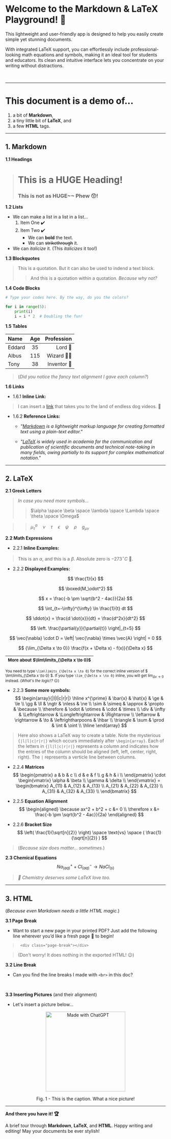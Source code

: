 
# Welcome to the Markdown & LaTeX Playground! 🎉

This lightweight and user-friendly app is designed to help you easily create simple yet stunning documents.

With integrated LaTeX support, you can effortlessly include professional-looking math equations and symbols, making it an ideal tool for students and educators. Its clean and intuitive interface lets you concentrate on your writing without distractions.

<br>

---

# This document is a demo of...

1. a bit of **Markdown**,  
2. a tiny little bit of **LaTeX**, and  
3. a few **HTML** tags.

---

## 1. Markdown

**1.1 Headings**
> # This is a HUGE Heading!
> ### This is not as HUGE~~ Phew 😙!

**1.2 Lists**
- We can make a list in a list in a list...
    1. Item One ✔️
    2. Item Two ✔️  
        - We can **bold** the text.  
        - We can ~~strikethrough~~ it.  
- We can *italicize* it. (This _italicizes_ it too!)

**1.3 Blockquotes**
> This is a quotation. But it can also be used to indend a text block.
>> And this is a quotation within a quotation. *Because why not?*

**1.4 Code Blocks**

~~~python
# Type your codes here. By the way, do you the colors?

for i in range(5):
    print(i)
    i = i * 2  # Doubling the fun!
~~~

**1.5 Tables**

| Name | Age | Profession |
|:---|:---:|---:|
| Eddard | 35 | Lord 🐺 |
| Albus | 115 | Wizard 🧙‍♂️|
| Tony | 38 | Inventor 🤖 |

> (*Did you notice the fancy text alignment I gave each column?*)

**1.6 Links**

- 1.6.1 **Inline Link:**  
> I can insert a [link](https://www.youtube.com) that takes you to the land of endless dog videos. 🐶

- 1.6.2 **Reference Links:**
  - *"[Markdown][1] is a lightweight markup language for creating formatted text using a plain-text editor."*
  
  - *"[LaTeX][2] is widely used in academia for the communication and publication of scientific documents and technical note-taking in many fields, owing partially to its support for complex mathematical notation."*

---

## 2. LaTeX

**2.1 Greek Letters**
> *In case you need more symbols...*
>> $\alpha \space \beta \space \lambda \space \Lambda \space \theta \space \Omega$

>> $\mu_\tau^\alpha \quad \nu \quad \tau \quad \epsilon \quad \psi \quad \rho \quad g_{\mu\nu}$  

**2.2 Math Expressions**

- 2.2.1 **Inline Examples:**
> This is an $\alpha$, and this is a $\beta$. Absolute zero is $-273 ^\circ{C}$ 🥶.  

- 2.2.2 **Displayed Examples:**

$$ \frac{1}{x} $$

$$ \boxed{M_\odot^2} $$

$$ x = \frac{-b \pm \sqrt{b^2 - 4ac}}{2a} $$

$$ \int_{t=-\infty}^{\infty} \ln \frac{1}{t} dt $$

$$ \ddot{x} = \frac{d \dot{x}}{dt} = \frac{d^2x}{dt^2} $$

$$ \left. \frac{\partial{y}}{\partial{t}} \right|_{t=5} $$

$$ \vec{\nabla} \cdot D = \left| \vec{\nabla} \times \vec{A} \right| = 0 $$

$$ {\lim_{\Delta x \to 0}}  \frac{f(x + \Delta x) - f(x)}{\Delta x} $$

|<small>More about $\lim\limits_{\Delta x \to 0}$<small>
|:---
<small>You need to type <code>\lim\limits_{\Delta x \to 0}</code> for the correct inline version of $ \lim\limits_{\Delta x \to 0} $. If you type <code>\lim_{\Delta x \to 0}</code> inline, you will get $\lim_{\Delta x \to 0}$ instead. (*What's the logic!?* 😑)</small>

- 2.2.3 **Some more symbols:**
$$
\begin{array}{|l|l|c|r|r|}
\hline
x^{\prime} & \bar{x} & \hat{x} & \ge & \le \\
\gg & \ll & \ngtr & \nless & \ne \\
\sim & \simeq & \approx & \propto & \because \\
\therefore & \odot & \otimes & \cdot & \times \\
\div & \infty & \Leftrightarrow & \Longleftrightarrow & \Rightarrow \\
\leftarrow & \rightarrow & \to & \leftrightharpoons & \hbar \\
\triangle & \sum & \prod & \int & \oint \\
\hline
\end{array}
$$

> Here also shows a LaTeX way to create a table. Note the mysterious <code>{|l|l|c|r|r|}</code> which occurs immediately after <code>\begin{array}</code>. Each of the letters in <code>{|l|l|c|r|r|}</code> represents a column and indicates how the entries of the column should be aligned (left, left, center, right, right). The <code>|</code> represents a verticle line between columns.

- 2.2.4 **Matrices**
$$
\begin{pmatrix}
a & b & c \\
d & e & f \\
g & h & i \\
\end{pmatrix}
\cdot
\begin{vmatrix}
\alpha & \beta \\
\gamma & \delta \\
\end{vmatrix} =
\begin{bmatrix}
A_{11} & A_{12} & A_{13} \\
A_{21} & A_{22} & A_{23} \\
A_{31} & A_{32} & A_{33} \\
\end{bmatrix}
$$

- 2.2.5 **Equation Alignment**
$$
\begin{aligned}
\because ax^2 + b^2 + c &= 0 \\
\therefore x &= \frac{-b \pm \sqrt{b^2 - 4ac}}{2a}
\end{aligned}
$$

- 2.2.6 **Bracket Size**
$$ \left( \frac{1}{\sqrt[n]{2}} \right) \space \text{vs} \space ( \frac{1}{\sqrt[n]{2}} ) $$
> (*Because size does matter... sometimes.*)

**2.3 Chemical Equations**
$$
{Na_{(aq)}}^+ + {Cl_{(aq)}}^- \longrightarrow NaCl_{(s)}
$$
> *🧪 Chemistry deserves some LaTeX love too.*

---

## 3. HTML
(*Because even Markdown needs a little HTML magic.*)

**3.1 Page Break**
- Want to start a new page in your printed PDF? Just add the following line wherever you’d like a fresh page 📃 to begin!

> <code> \<div class="page-break"\>\<\/div\> </code>

> (Don't worry! It does nothing in the exported HTML! 😉)

<div class="page-break"></div>

**3.2 Line Break**
- Can you find the line breaks I made with <code>\<br\></code> in this doc?

<br>

**3.3 Inserting Pictures** (and their alignment)
- Let's insert a picture below...

<p align="center">
    <img src="https://panphy.github.io/mkdwn_sample_pic.webp" width="250" alt="Made with ChatGPT">
</p>

<p align="center">
    Fig. 1 - This is the caption. What a nice picture!
</p>

---

**And there you have it! 🏆**

A brief tour through **Markdown**, **LaTeX**, and **HTML**. Happy writing and editing! May your documents be ever stylish!

[1]: https://en.wikipedia.org/wiki/Markdown "Markdown"  
[2]: https://en.wikipedia.org/wiki/LaTeX "LaTeX"
    
